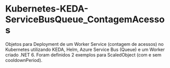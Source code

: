 # Kubernetes-KEDA-ServiceBusQueue_ContagemAcessos
Objetos para Deployment de um Worker Service (contagem de acessos) no Kubernetes utilizando KEDA, Helm, Azure Service Bus (Queue) e um Worker criado .NET 6. Foram definidos 2 exemplos para ScaledObject (com e sem cooldownPeriod).
